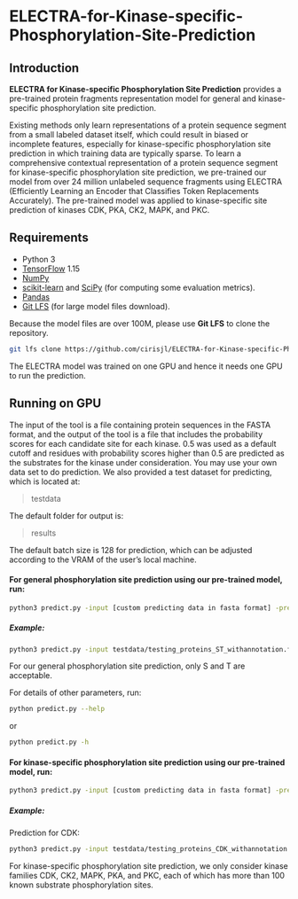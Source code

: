 # ELECTRA-for-Kinase-specific-Phosphorylation-Site-Prediction

##  Introduction

**ELECTRA for Kinase-specific Phosphorylation Site Prediction** provides a pre-trained protein fragments representation model for general and kinase-specific phosphorylation site prediction.

Existing methods only learn representations of a protein sequence segment from a small labeled dataset itself, which could result in biased or incomplete features, especially for kinase-specific phosphorylation site prediction in which training data are typically sparse. To learn a comprehensive contextual representation of a protein sequence segment for kinase-specific phosphorylation site prediction, we pre-trained our model from over 24 million unlabeled sequence fragments using ELECTRA (Efficiently Learning an Encoder that Classifies Token Replacements Accurately). The pre-trained model was applied to kinase-specific site prediction of kinases CDK, PKA, CK2, MAPK, and PKC. 

## Requirements
* Python 3
* [TensorFlow](https://www.tensorflow.org/) 1.15
* [NumPy](https://numpy.org/)
* [scikit-learn](https://scikit-learn.org/stable/) and [SciPy](https://www.scipy.org/) (for computing some evaluation metrics).
* [Pandas](https://pandas.pydata.org/)
* [Git LFS](https://git-lfs.github.com/) (for large model files download).

Because the model files are over 100M, please use **Git LFS** to clone the repository.
```sh
git lfs clone https://github.com/cirisjl/ELECTRA-for-Kinase-specific-Phosphorylation-Site-Prediction.git
```

The ELECTRA model was trained on one GPU and hence it needs one GPU to run the prediction.

## Running on GPU

The input of the tool is a file containing protein sequences in the FASTA format, and the output of the tool is a file that includes the probability scores for each candidate site for each kinase. 0.5 was used as a default cutoff and residues with probability scores higher than 0.5 are predicted as the substrates for the kinase under consideration. You may use your own data set to do prediction. We also provided a test dataset for predicting, which is located at:
>testdata

The default folder for output is:
>results

The default batch size is 128 for prediction, which can be adjusted according to the VRAM of the user’s local machine.

#### For general phosphorylation site prediction using our pre-trained model, run:
```sh
python3 predict.py -input [custom predicting data in fasta format] -predict-type general
```
##### Example:
```sh
python3 predict.py -input testdata/testing_proteins_ST_withannotation.fasta -predict-type general
```
For our general phosphorylation site prediction, only S and T are acceptable.

For details of other parameters, run:
```sh
python predict.py --help
```
or
```sh
python predict.py -h
```
#### For kinase-specific phosphorylation site prediction using our pre-trained model, run:
```sh
python3 predict.py -input [custom predicting data in fasta format] -predict-type kinase -kinase [custom specified kinase to predict]
```
##### Example:
Prediction for CDK:
```sh
python3 predict.py -input testdata/testing_proteins_CDK_withannotation.fasta -predict-type kinase -kinase CDK
```
For kinase-specific phosphorylation site prediction, we only consider kinase families CDK, CK2, MAPK, PKA, and PKC, each of which has more than 100 known substrate phosphorylation sites. 
